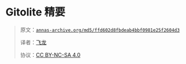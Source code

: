 # Gitolite 精要

> 原文：[`annas-archive.org/md5/ffd602d8fbdeab4bbf0981e25f2604d3`](https://annas-archive.org/md5/ffd602d8fbdeab4bbf0981e25f2604d3)
> 
> 译者：[飞龙](https://github.com/wizardforcel)
> 
> 协议：[CC BY-NC-SA 4.0](http://creativecommons.org/licenses/by-nc-sa/4.0/)